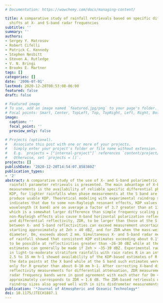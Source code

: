 ```yaml
---
# Documentation: https://wowchemy.com/docs/managing-content/

title: A comparative study of rainfall retrievals based on specific differential phase
  shifts at X- and S-band radar frequencies
subtitle: ''
summary: ''
authors:
- Sergey Y. Matrosov
- Robert Cifelli
- Patrick C. Kennedy
- Stephen Nesbitt
- Steven A. Rutledge
- V. N. Bringi
- Brooks E. Martner
tags: []
categories: []
date: '2006-07-01'
lastmod: 2020-12-20T08:53:08-06:00
featured: false
draft: false

# Featured image
# To use, add an image named `featured.jpg/png` to your page's folder.
# Focal points: Smart, Center, TopLeft, Top, TopRight, Left, Right, BottomLeft, Bottom, BottomRight.
image:
  caption: ''
  focal_point: ''
  preview_only: false

# Projects (optional).
#   Associate this post with one or more of your projects.
#   Simply enter your project's folder or file name without extension.
#   E.g. `projects = ["internal-project"]` references `content/project/deep-learning/index.md`.
#   Otherwise, set `projects = []`.
projects: []
publishDate: '2020-12-20T14:54:07.858380Z'
publication_types:
- '2'
abstract: A comparative study of the use of X- and S-band polarimetric radars for
  rainfall parameter retrievals is presented. The main advantage of X-band polarimetric
  measurements is the availability of reliable specific differential phase shift estimates,
  KDP, for lighter rainfalls when phase measurements at the S band are too noisy to
  produce usable KDP. Theoretical modeling with experimental raindrop size distributions
  indicates that due to some non-Rayleigh resonant effects, KDP values at a 3.2-cm
  wavelength (X band) are on average a factor of 3.7 greater than at 11 cm (S band),
  which is a somewhat larger difference than simple frequency scaling predicts. The
  non-Rayleigh effects also cause X-band horizontal polarization reflectivity, Zeh,
  and differential reflectivity, ZDR, to be larger than those at the S band. The differences
  between X- and S-band reflectivities can exceed measurement uncertainties for Zeh
  starting approximately at Zeh > 40 dBZ, and for ZDR when the mass-weighted drop
  diameter, Dm, exceeds about 2 mm. Simultaneous X- and S-band radar measurements
  of rainfall showed that consistent KDP estimates exceeding about 0.1° km-1 began
  to be possible at reflectivities greater than ∼26-30 dBZ while at the S band such
  estimates can generally be made if Zeh > ∼35-39 dBZ. Experimental radar data taken
  in light-to-moderate stratiform rainfalls with rain rates R in an interval from
  2.5 to 15 mm h-1 showed availability of the KDP-based estimates of R for most of
  the data points at the X band while at the S band such estimates were available
  only for R greater than about 8-10 mm h-1. After correcting X-band differential
  reflectivity measurements for differential attenuation, ZDR measurements at both
  radar frequency bands were in good agreement with each other for Dm < 2 mm, which
  approximately corresponds to ZDR ≈ 1.6 dB. The ZDR-based retrievals of characteristic
  raindrop sizes also agreed well with in situ disdrometer measurements.
publication: '*Journal of Atmospheric and Oceanic Technology*'
doi: 10.1175/JTECH1887.1
---
```

